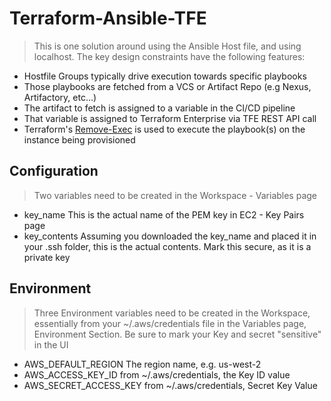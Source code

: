 # Terraform-Ansible-TFE

> This is one solution around using the Ansible Host file, and using localhost.  The key design constraints have the following features:
>
  - Hostfile Groups typically drive execution towards specific playbooks
  - Those playbooks are fetched from a VCS or Artifact Repo (e.g Nexus, Artifactory, etc...)
  - The artifact to fetch is assigned to a variable in the CI/CD pipeline
  - That variable is assigned to Terraform Enterprise via TFE REST API call
  - Terraform's [Remove-Exec](https://www.terraform.io/docs/provisioners/remote-exec.html) is used to execute the playbook(s) on the instance being provisioned

## Configuration
> Two variables need to be created in the Workspace - Variables page
  - key_name This is the actual name of the PEM key in EC2 - Key Pairs page
  - key_contents  Assuming you downloaded the key_name and placed it in your .ssh folder, this is the actual contents.  Mark this secure, as it is a private key
>

## Environment
> Three Environment variables need to be created in the Workspace, essentially from your ~/.aws/credentials file in the Variables page, Environment Section.  Be sure to mark your Key and secret "sensitive" in the UI
  - AWS_DEFAULT_REGION The region name, e.g. us-west-2
  - AWS_ACCESS_KEY_ID  from ~/.aws/credentials, the Key ID value
  - AWS_SECRET_ACCESS_KEY from ~/.aws/credentials, Secret Key Value
>